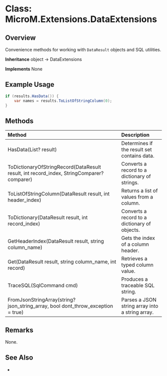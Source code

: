 # Class: MicroM.Extensions.DataExtensions
## Overview
Convenience methods for working with `DataResult` objects and SQL utilities.

**Inheritance**
object -> DataExtensions

**Implements**
None

## Example Usage
```csharp
if (results.HasData()) {
    var names = results.ToListOfStringColumn(0);
}
```
## Methods
| Method | Description |
|:------------|:-------------|
| HasData(List<DataResult>? result) | Determines if the result set contains data. |
| ToDictionaryOfStringRecord(DataResult result, int record_index, StringComparer? comparer) | Converts a record to a dictionary of strings. |
| ToListOfStringColumn(DataResult result, int header_index) | Returns a list of values from a column. |
| ToDictionary(DataResult result, int record_index) | Converts a record to a dictionary of objects. |
| GetHeaderIndex(DataResult result, string column_name) | Gets the index of a column header. |
| Get<TColumn>(DataResult result, string column_name, int record) | Retrieves a typed column value. |
| TraceSQL(SqlCommand cmd) | Produces a traceable SQL string. |
| FromJsonStringArray(string? json_string_array, bool dont_throw_exception = true) | Parses a JSON string array into a string array. |

## Remarks
None.

## See Also
-
